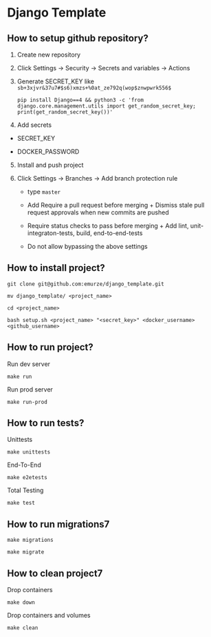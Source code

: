 # Django Template

## How to setup github repository?

1. Create new repository

2. Click Settings -> Security -> Secrets and variables -> Actions

3. Generate SECRET_KEY like ```sb+3xjvr&37u7#$s6)xmzs+%0at_ze792q(wop$znwpwrk556$```
    ```
    pip install Django==4 && python3 -c 'from django.core.management.utils import get_random_secret_key; print(get_random_secret_key())'
    ```
   
4. Add secrets

  - SECRET_KEY

  - DOCKER_PASSWORD

5. Install and push project

6. Click Settings -> Branches -> Add branch protection rule

    - type ```master```
      
    - Add Require a pull request before merging + Dismiss stale pull request approvals when new commits are pushed
    
    - Require status checks to pass before merging + Add lint, unit-integraton-tests, build, end-to-end-tests
    
    - Do not allow bypassing the above settings

## How to install project?

```
git clone git@github.com:emurze/django_template.git
```

<!-- ##### -->
```
mv django_template/ <project_name>
```
<!-- ##### -->

```
cd <project_name>
```

```
bash setup.sh <project_name> "<secret_key>" <docker_username> <github_username>
```

## How to run project?

Run dev server

```
make run
```

Run prod server

```
make run-prod
```

## How to run tests?

Unittests
```
make unittests
```

End-To-End
```
make e2etests
```

Total Testing
```
make test
```

## How to run migrations7

```
make migrations
```

```
make migrate
```

## How to clean project7

Drop containers
```
make down
```

Drop containers and volumes
```
make clean
```
